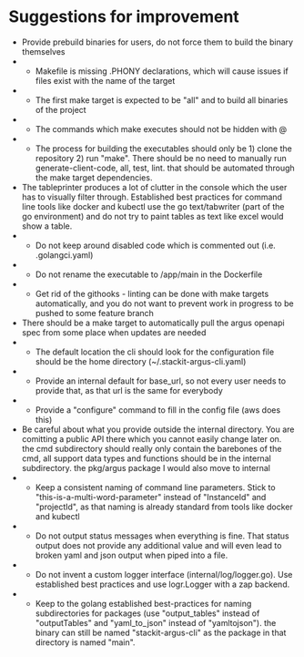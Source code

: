 # Suggestions for improvement

* Provide prebuild binaries for users, do not force them to build the binary themselves
* + Makefile is missing .PHONY declarations, which will cause issues if files exist with the name of the target
* + The first make target is expected to be "all" and to build all binaries of the project
* + The commands which make executes should not be hidden with @
* + The process for building the executables should only be 1) clone the repository 2) run "make". There should be no need
  to manually run generate-client-code, all, test, lint. that should be automated through the make target dependencies.
* The tableprinter produces a lot of clutter in the console which the user has to visually filter through. Established
  best practices for command line tools like docker and kubectl use the go text/tabwriter (part of the go environment) and do
  not try to paint tables as text like excel would show a table.
* + Do not keep around disabled code which is commented out (i.e. .golangci.yaml)
* + Do not rename the executable to /app/main in the Dockerfile
* + Get rid of the githooks - linting can be done with make targets automatically, and you do not want to prevent work in
  progress to be pushed to some feature branch
* There should be a make target to automatically pull the argus openapi spec from some place when updates are needed
* + The default location the cli should look for the configuration file should be the home directory (~/.stackit-argus-cli.yaml)
* + Provide an internal default for base_url, so not every user needs to provide that, as that url is the same for everybody
* + Provide a "configure" command to fill in the config file (aws does this)
* Be careful about what you provide outside the internal directory. You are comitting a public API there which
  you cannot easily change later on. the cmd subdirectory should really only contain the barebones of the cmd, all support
  data types and functions should be in the internal subdirectory. the pkg/argus package I would also move to internal
* + Keep a consistent naming of command line parameters. Stick to "this-is-a-multi-word-parameter" instead of "InstanceId"
  and "projectId", as that naming is already standard from tools like docker and kubectl
* + Do not output status messages when everything is fine. That status output does not provide any additional value
  and will even lead to broken yaml and json output when piped into a file.
* + Do not invent a custom logger interface (internal/log/logger.go). Use established best practices and use logr.Logger
  with a zap backend.
* + Keep to the golang established best-practices for naming subdirectories for packages (use "output_tables" instead of
  "outputTables" and "yaml_to_json" instead of "yamltojson"). the binary can still be named "stackit-argus-cli" as the
  package in that directory is named "main".

